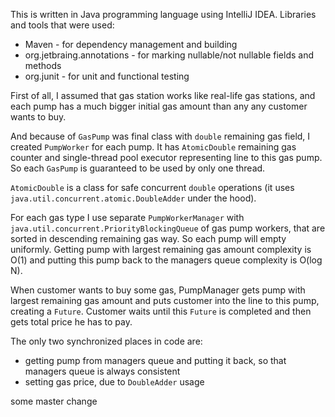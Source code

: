 This is written in Java programming language using IntelliJ IDEA. Libraries and tools that were used:
 * Maven - for dependency management and building
 * org.jetbraing.annotations - for marking nullable/not nullable fields and methods
 * org.junit - for unit and functional testing
 
First of all, I assumed that gas station works like real-life gas stations, and each pump has a much bigger initial gas amount than any any customer wants to buy.

And because of `GasPump` was final class with `double` remaining gas field, I created `PumpWorker` for each pump. It has `AtomicDouble` remaining gas counter and single-thread pool executor representing line to this gas pump. So each `GasPump` is guaranteed to be used by only one thread.

`AtomicDouble` is a class for safe concurrent `double` operations (it uses `java.util.concurrent.atomic.DoubleAdder` under the hood).

For each gas type I use separate `PumpWorkerManager` with `java.util.concurrent.PriorityBlockingQueue` of gas pump workers, that are sorted in descending remaining gas way. So each pump will empty uniformly. Getting pump with largest remaining gas amount complexity is O(1) and putting this pump back to the managers queue complexity is O(log N).

When customer wants to buy some gas, PumpManager gets pump with largest remaining gas amount and puts customer into the line to this pump, creating a `Future`. Customer waits until this `Future` is completed and then gets total price he has to pay.

The only two synchronized places in code are:
 * getting pump from managers queue and putting it back, so that managers queue is always consistent
 * setting gas price, due to `DoubleAdder` usage

some master change

